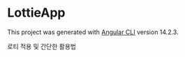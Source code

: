 # LottieApp

This project was generated with [Angular CLI](https://github.com/angular/angular-cli) version 14.2.3.

로티 적용 및 간단한 활용법
